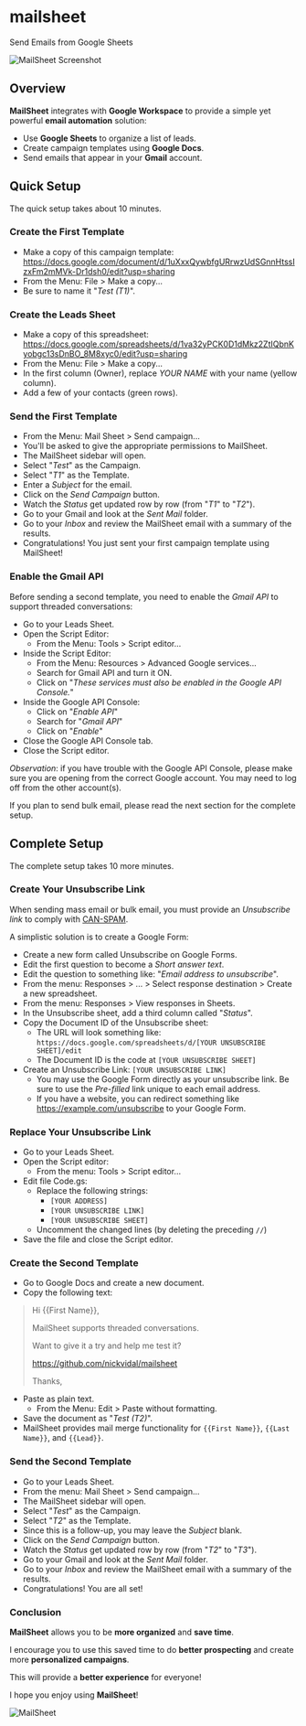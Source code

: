 # mailsheet
Send Emails from Google Sheets

![MailSheet Screenshot](https://github.com/nickvidal/mailsheet/blob/master/MailSheet_Screenshot.png)


## Overview

**MailSheet** integrates with **Google Workspace** to provide a simple yet powerful **email automation** solution:

* Use **Google Sheets** to organize a list of leads.
* Create campaign templates using **Google Docs**.
* Send emails that appear in your **Gmail** account.


## Quick Setup

The quick setup takes about 10 minutes.

### Create the First Template

- Make a copy of this campaign template:
https://docs.google.com/document/d/1uXxxQywbfgURrwzUdSGnnHtssIzxFm2mMVk-Dr1dsh0/edit?usp=sharing
- From the Menu: File > Make a copy...
- Be sure to name it "*Test (T1)*".

### Create the Leads Sheet

- Make a copy of this spreadsheet:
https://docs.google.com/spreadsheets/d/1va32yPCK0D1dMkz2ZtIQbnKyobgc13sDnBO_8M8xyc0/edit?usp=sharing
- From the Menu: File > Make a copy...
- In the first column (Owner), replace *YOUR NAME* with your name (yellow column).
- Add a few of your contacts (green rows).

### Send the First Template

- From the Menu: Mail Sheet > Send campaign...
- You'll be asked to give the appropriate permissions to MailSheet.
- The MailSheet sidebar will open.
- Select "*Test*" as the Campaign.
- Select "*T1*" as the Template.
- Enter a *Subject* for the email.
- Click on the *Send Campaign* button.
- Watch the *Status* get updated row by row (from "*T1*" to "*T2*").
- Go to your Gmail and look at the *Sent Mail* folder.
- Go to your *Inbox* and review the MailSheet email with a summary of the results.
- Congratulations! You just sent your first campaign template using MailSheet!

### Enable the Gmail API

Before sending a second template, you need to enable the *Gmail API* to support threaded conversations:
- Go to your Leads Sheet.
- Open the Script Editor:
  - From the Menu: Tools > Script editor...
- Inside the Script Editor:
  - From the Menu: Resources > Advanced Google services...
  - Search for Gmail API and turn it ON.
  - Click on "*These services must also be enabled in the Google API Console.*"
- Inside the Google API Console:
  - Click on "*Enable API*"
  - Search for "*Gmail API*"
  - Click on "*Enable*"
- Close the Google API Console tab.
- Close the Script editor.

*Observation*: if you have trouble with the Google API Console, please make sure you are opening from the correct Google account. You may need to log off from the other account(s).

If you plan to send bulk email, please read the next section for the complete setup.

## Complete Setup

The complete setup takes 10 more minutes.

### Create Your Unsubscribe Link

When sending mass email or bulk email, you must provide an *Unsubscribe link* to comply with [CAN-SPAM](https://en.wikipedia.org/wiki/CAN-SPAM_Act_of_2003).

A simplistic solution is to create a Google Form:
- Create a new form called Unsubscribe on Google Forms.
- Edit the first question to become a *Short answer text*.
- Edit the question to something like: "*Email address to unsubscribe*".
- From the menu: Responses > ... > Select response destination > Create a new spreadsheet.
- From the menu: Responses > View responses in Sheets.
- In the Unsubscribe sheet, add a third column called "*Status*".
- Copy the Document ID of the Unsubscribe sheet:
  - The URL will look something like: `https://docs.google.com/spreadsheets/d/[YOUR UNSUBSCRIBE SHEET]/edit`
  - The Document ID is the code at `[YOUR UNSUBSCRIBE SHEET]`
- Create an Unsubscribe Link: `[YOUR UNSUBSCRIBE LINK]`
  - You may use the Google Form directly as your unsubscribe link. Be sure to use the *Pre-filled* link unique to each email address.
  - If you have a website, you can redirect something like https://example.com/unsubscribe to your Google Form.

### Replace Your Unsubscribe Link

- Go to your Leads Sheet.
- Open the Script editor:
  - From the menu: Tools > Script editor...
- Edit file Code.gs:
  - Replace the following strings:
    - `[YOUR ADDRESS]`
    - `[YOUR UNSUBSCRIBE LINK]`
    - `[YOUR UNSUBSCRIBE SHEET]`
  - Uncomment the changed lines (by deleting the preceding `//`)
- Save the file and close the Script editor.

### Create the Second Template

- Go to Google Docs and create a new document.
- Copy the following text:

> Hi {{First Name}},
> 
> MailSheet supports threaded conversations.
> 
> Want to give it a try and help me test it?
>
> https://github.com/nickvidal/mailsheet
>
> Thanks,

- Paste as plain text.
  - From the Menu: Edit > Paste without formatting.
- Save the document as "*Test (T2)*".
- MailSheet provides mail merge functionality for `{{First Name}}`, `{{Last Name}}`, and `{{Lead}}`.


### Send the Second Template

- Go to your Leads Sheet.
- From the menu: Mail Sheet > Send campaign...
- The MailSheet sidebar will open.
- Select "*Test*" as the Campaign.
- Select "*T2*" as the Template.
- Since this is a follow-up, you may leave the *Subject* blank.
- Click on the *Send Campaign* button.
- Watch the *Status* get updated row by row (from "*T2*" to "*T3*").
- Go to your Gmail and look at the *Sent Mail* folder.
- Go to your *Inbox* and review the MailSheet email with a summary of the results.
- Congratulations! You are all set!

### Conclusion

**MailSheet** allows you to be **more organized** and **save time**.

I encourage you to use this saved time to do **better prospecting** and create more **personalized campaigns**.

This will provide a **better experience** for everyone!

I hope you enjoy using **MailSheet**!

![MailSheet](https://github.com/nickvidal/mailsheet/blob/master/mailsheet.png)
